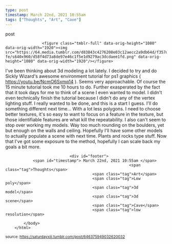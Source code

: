 ```yaml
---
type: post
timestamp: March 22nd, 2021 10:55am
tags: ["Thoughts", "Art", "Cave"]
---
```

post

                    <figure class="tmblr-full" data-orig-height="1080" data-orig-width="1920"><img src="https://64.media.tumblr.com/d83843c4276208e03c12aecc2a9db64d/f357def2dc8666ce-fe/s640x960/d58f4d73a8de97e46c1f5e1d9279ac3dcdaee1fd.png" data-orig-height="1080" data-orig-width="1920"/></figure>
I've been thinking about 3d modeling a lot lately.  I decided to try and do Sickly Wizard's awesome environment tutorial for ps1 graphics ( <a href="https://youtu.be/NcmO6Sxmq14" target="_blank">https://youtu.be/NcmO6Sxmq14</a> ).  Seems very approachable.  Of course the 15 minute tutorial took me 10 hours to do.  Further exasperated by the fact that it took days for me to think of a scene I even wanted to model.  I didn't even technically finish the tutorial because I didn't do any of the vertex lighting stuff.  I really wanted to be done, and this is a start I guess.  I'll do something different next time&hellip; With a lot less polygons.  I need to choose better textures, it's so easy to want to focus on a feature in the texture, but those identifiable features are what kill the repeatability.  I also can't seem to stop over working my models.  Way too much rounding on the boulders, yet but enough on the walls and ceiling.  Hopefully I'll have some other models to actually populate a scene with next time.  Plants and rocks type stuff. Now that I've got some exposure to the method, hopefully I can scale back my goals a bit more.

                
                
                
                
                
                
                                <div id="footer">
                <span id="timestamp"> March 22nd, 2021 10:55am </span>
                                                          <span class="tag">Thoughts</span>
                                          <span class="tag">Art</span>
                                          <span class="tag">Low poly</span>
                                          <span class="tag">3d model</span>
                                          <span class="tag">3d scene</span>
                                          <span class="tag">Cave</span>
                                          <span class="tag">low resolution</span>
                                                    
            </body>
        </html>

        
<small>source: https://saturdayxiii.tumblr.com/post/646375949032620032</small>